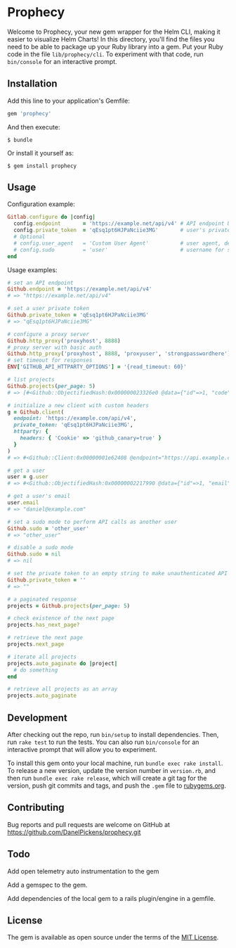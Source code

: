 # Prophecy

Welcome to Prophecy, your new gem wrapper for the Helm CLI, making it easier to visualize Helm Charts! In this directory, you'll find the files you need to be able to package up your Ruby library into a gem. Put your Ruby code in the file `lib/prophecy/cli`. To experiment with that code, run `bin/console` for an interactive prompt.




## Installation

Add this line to your application's Gemfile:

```ruby
gem 'prophecy'
```

And then execute:

    $ bundle

Or install it yourself as:

    $ gem install prophecy

## Usage

Configuration example:

```ruby
Gitlab.configure do |config|
  config.endpoint       = 'https://example.net/api/v4' # API endpoint URL, default: ENV['GITHUB_API_ENDPOINT'] and falls back to ENV['CI_API_V4_URL']
  config.private_token  = 'qEsq1pt6HJPaNciie3MG'       # user's private token or OAuth2 access token, default: ENV['GITHUB_API_PRIVATE_TOKEN']
  # Optional
  # config.user_agent   = 'Custom User Agent'          # user agent, default: 'GitHub Ruby Gem [version]'
  # config.sudo         = 'user'                       # username for sudo mode, default: nil
end
```


Usage examples:

```ruby
# set an API endpoint
Github.endpoint = 'https://example.net/api/v4'
# => "https://example.net/api/v4"

# set a user private token
Github.private_token = 'qEsq1pt6HJPaNciie3MG'
# => "qEsq1pt6HJPaNciie3MG"

# configure a proxy server
Github.http_proxy('proxyhost', 8888)
# proxy server with basic auth
Github.http_proxy('proxyhost', 8888, 'proxyuser', 'strongpasswordhere')
# set timeout for responses
ENV['GITHUB_API_HTTPARTY_OPTIONS'] = '{read_timeout: 60}'

# list projects
Github.projects(per_page: 5)
# => [#<Github::ObjectifiedHash:0x000000023326e0 @data={"id"=>1, "code"=>"brute", "name"=>"Brute", "description"=>nil, "path"=>"brute", "default_branch"=>nil, "owner"=>#<Github::ObjectifiedHash:0x00000002331600 @data={"id"=>1, "email"=>"daniel@example.com", "name"=>"Daniel Smith", "blocked"=>false, "created_at"=>"2012-09-17T09:41:56Z"}>, "private"=>true, "issues_enabled"=>true, "merge_requests_enabled"=>true, "wall_enabled"=>true, "wiki_enabled"=>true, "created_at"=>"2012-09-17T09:41:56Z"}>, #<Github::ObjectifiedHash:0x000000023450d8 @data={"id"=>2, "code"=>"mozart", "name"=>"Mozart", "description"=>nil, "path"=>"mozart", "default_branch"=>nil, "owner"=>#<Github::ObjectifiedHash:0x00000002344ca0 @data={"id"=>1, "email"=>"daniel@example.com", "name"=>"Daniel Smith", "blocked"=>false, "created_at"=>"2012-09-17T09:41:56Z"}>, "private"=>true, "issues_enabled"=>true, "merge_requests_enabled"=>true, "wall_enabled"=>true, "wiki_enabled"=>true, "created_at"=>"2012-09-17T09:41:57Z"}>, #<Github::ObjectifiedHash:0x00000002344958 @data={"id"=>3, "code"=>"github", "name"=>"Github", "description"=>nil, "path"=>"gitlab", "default_branch"=>nil, "owner"=>#<Github::ObjectifiedHash:0x000000023447a0 @data={"id"=>1, "email"=>"daniel@example.com", "name"=>"Daniel Smith", "blocked"=>false, "created_at"=>"2012-09-17T09:41:56Z"}>, "private"=>true, "issues_enabled"=>true, "merge_requests_enabled"=>true, "wall_enabled"=>true, "wiki_enabled"=>true, "created_at"=>"2012-09-17T09:41:58Z"}>]

# initialize a new client with custom headers
g = Github.client(
  endpoint: 'https://example.com/api/v4',
  private_token: 'qEsq1pt6HJPaNciie3MG',
  httparty: {
    headers: { 'Cookie' => 'github_canary=true' }
  }
)
# => #<Github::Client:0x00000001e62408 @endpoint="https://api.example.com", @private_token="qEsq1pt6HJPaNciie3MG", @user_agent="Github Ruby Gem 2.0.0">

# get a user
user = g.user
# => #<Github::ObjectifiedHash:0x00000002217990 @data={"id"=>1, "email"=>"Daniel@example.com", "name"=>"Daniel Smith", "bio"=>nil, "skype"=>"", "linkedin"=>"", "twitter"=>"daniel", "dark_scheme"=>false, "theme_id"=>1, "blocked"=>false, "created_at"=>"2012-09-17T09:41:56Z"}>

# get a user's email
user.email
# => "daniel@example.com"

# set a sudo mode to perform API calls as another user
Github.sudo = 'other_user'
# => "other_user"

# disable a sudo mode
Github.sudo = nil
# => nil

# set the private token to an empty string to make unauthenticated API requests
Github.private_token = ''
# => ""

# a paginated response
projects = Github.projects(per_page: 5)

# check existence of the next page
projects.has_next_page?

# retrieve the next page
projects.next_page

# iterate all projects
projects.auto_paginate do |project|
  # do something
end

# retrieve all projects as an array
projects.auto_paginate
```


## Development

After checking out the repo, run `bin/setup` to install dependencies. Then, run `rake test` to run the tests. You can also run `bin/console` for an interactive prompt that will allow you to experiment.

To install this gem onto your local machine, run `bundle exec rake install`. To release a new version, update the version number in `version.rb`, and then run `bundle exec rake release`, which will create a git tag for the version, push git commits and tags, and push the `.gem` file to [rubygems.org](https://rubygems.org).

## Contributing

Bug reports and pull requests are welcome on GitHub at https://github.com/DanelPickens/prophecy.git

## Todo

Add open telemetry auto instrumentation to the gem

Add a gemspec to the gem.


Add dependencies of the local gem to a rails plugin/engine in a gemfile.

## License

The gem is available as open source under the terms of the [MIT License](http://opensource.org/licenses/MIT).